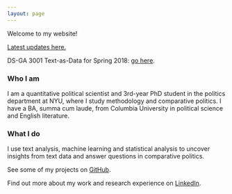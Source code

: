 ```yaml
---
layout: page
---
```


Welcome to my website!

<a href="blog/">Latest updates here.</a>

DS-GA 3001 Text-as-Data for Spring 2018: <a href="text-as-data-lab/">go here</a>.

<h3>Who I am</h3>

I am a quantitative political scientist and 3rd-year PhD student in the politics department at NYU, where I study methodology and comparative politics. I have a BA, summa cum laude, from Columbia University in political science and English literature.

<h3>What I do</h3>

I use text analysis, machine learning and statistical analysis to uncover insights from text data and answer questions in comparative politics.

See some of my projects on <a href="https://github.com/leslie-huang">GitHub</a>.

Find out more about my work and research experience on <a href="https://www.linkedin.com/in/huangleslie">LinkedIn</a>.
